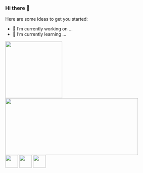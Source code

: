 ### Hi there 👋


Here are some ideas to get you started:

- 🔭 I’m currently working on ...
- 🌱 I’m currently learning ...

<div style='display: inline-block>
  <a href="https://github.com/Sirlucas110"></a>
  <img height='180px' width='420px src='https://github-readme-stats.vercel.app/api?username=Sirlucas110&theme=tokyonight&show_icons=true&hide_border=true&count_private=true'>
  <img height='180px' widht='420px'src='https://github-readme-streak-stats.herokuapp.com/?user=Sirlucas110&theme=tokyonight&hide_border=true'>
  <img height='180px'width='420px' src='https://github-readme-stats.vercel.app/api/top-langs/?username=Sirlucas110&theme=tokyonight&show_icons=true&hide_border=true&layout=compact'>
</div>

<div style='display: inline-block'>
  <img align='center height='30' width='40' src="https://cdn.jsdelivr.net/gh/devicons/devicon/icons/html5/html5-original.svg" />
  <img align='center height='30' width='40' src="https://cdn.jsdelivr.net/gh/devicons/devicon/icons/html5/html5-original.svg" />
  <img align='center height='30' width='40' src="https://cdn.jsdelivr.net/gh/devicons/devicon/icons/html5/html5-original.svg" />
</div>
